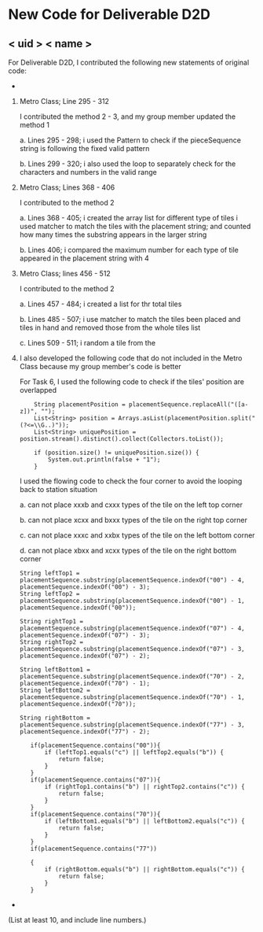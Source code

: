# New Code for Deliverable D2D

## < uid > < name >

For Deliverable D2D, I contributed the following new statements of original code:

-
 1. Metro Class; Line 295 - 312
 
    I contributed the method 2 - 3, and my group member updated the method 1
    
    a. Lines 295 - 298; i used the Pattern to check if the pieceSequence string is following the fixed valid pattern 
    
    b. Lines 299  - 320; i also used the loop to separately check for the characters and numbers in the valid range
    
 2. Metro Class; Lines 368 - 406
 
    I contributed to the method 2 
    
    a. Lines 368 - 405; i created the array list for different type of tiles 
    i used matcher to match the tiles with the placement string;
    and counted how many times the substring appears in the larger string
    
    b. Lines 406; i compared the maximum number for each type of tile appeared in the placement string with 4
    
 3. Metro Class; lines 456 - 512
 
    I contributed to the method 2 
    
    a. Lines 457 - 484; i created a list for thr total tiles 
    
    b. Lines 485 - 507; i use matcher to match the tiles been placed and tiles in hand 
    and removed those from the whole tiles list
    
    c. Lines 509 - 511; i random a tile from the
     
 4. I also developed the following code that do not included in the Metro Class because my group member's code is better
 
    For Task 6, I used the following code to check if the tiles' position are overlapped 
    
            String placementPosition = placementSequence.replaceAll("([a-z])", "");
            List<String> position = Arrays.asList(placementPosition.split("(?<=\\G..)"));
            List<String> uniquePosition = position.stream().distinct().collect(Collectors.toList());
    
            if (position.size() != uniquePosition.size()) {
                System.out.println(false + "1");
            }
            
    I used the flowing code to check the four corner to avoid the looping back to station situation
  
    a. can not place xxxb and cxxx types of the tile on the left top corner 
    
    b. can not place xcxx and bxxx types of the tile on the right top corner 
    
    c. can not place xxxc and xxbx types of the tile on the left bottom corner 
    
    d. can not place xbxx and xcxx types of the tile on the right bottom corner 
    
        String leftTop1 = placementSequence.substring(placementSequence.indexOf("00") - 4, placementSequence.indexOf("00") - 3);
        String leftTop2 = placementSequence.substring(placementSequence.indexOf("00") - 1, placementSequence.indexOf("00"));
    
        String rightTop1 = placementSequence.substring(placementSequence.indexOf("07") - 4, placementSequence.indexOf("07") - 3);
        String rightTop2 = placementSequence.substring(placementSequence.indexOf("07") - 3, placementSequence.indexOf("07") - 2);
    
        String leftBottom1 = placementSequence.substring(placementSequence.indexOf("70") - 2, placementSequence.indexOf("70") - 1);
        String leftBottom2 = placementSequence.substring(placementSequence.indexOf("70") - 1, placementSequence.indexOf("70"));
    
        String rightBottom = placementSequence.substring(placementSequence.indexOf("77") - 3, placementSequence.indexOf("77") - 2);
    
           if(placementSequence.contains("00")){
               if (leftTop1.equals("c") || leftTop2.equals("b")) {
                   return false;
               }
           }
           if(placementSequence.contains("07")){
               if (rightTop1.contains("b") || rightTop2.contains("c")) {
                   return false;
               }
           }
           if(placementSequence.contains("70")){
               if (leftBottom1.equals("b") || leftBottom2.equals("c")) {
                   return false;
               }
           }
           if(placementSequence.contains("77"))
       
           {
               if (rightBottom.equals("b") || rightBottom.equals("c")) {
                   return false;
               }
           } 
    
            
          
                        
              
 
 

-

(List at least 10, and include line numbers.)
